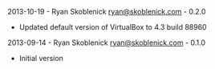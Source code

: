 2013-10-19 - Ryan Skoblenick <ryan@skoblenick.com> - 0.2.0
  * Updated default version of VirtualBox to 4.3 build 88960

2013-09-14 - Ryan Skoblenick <ryan@skoblenick.com> - 0.1.0
  * Initial version